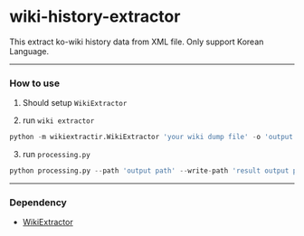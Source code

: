 # wiki-history-extractor
This extract ko-wiki history data from XML file.
Only support Korean Language.

---
### How to use

1. Should setup `WikiExtractor` 

2. run `wiki extractor`
``` python
python -m wikiextractir.WikiExtractor 'your wiki dump file' -o 'output path'
```

3. run `processing.py` 
 ``` python
 python processing.py --path 'output path' --write-path 'result output path'
 ```
 
---
### Dependency
- [WikiExtractor](https://github.com/attardi/wikiextractor)

